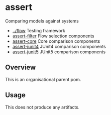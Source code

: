 
<!-- title start -->

# assert

Comparing models against systems

 * [../flow](https://github.com/Mastercard/flow) Testing framework
 * [assert-filter](assert-filter) Flow selection components
 * [assert-core](assert-core) Core comparison components
 * [assert-junit4](assert-junit4) JUnit4 comparison components
 * [assert-junit5](assert-junit5) JUnit5 comparison components

<!-- title end -->

## Overview

This is an organisational parent pom.

## Usage

This does not produce any artifacts.

